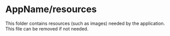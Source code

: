 # AppName/resources

This folder contains resources (such as images) needed by the application. This file can
be removed if not needed.
